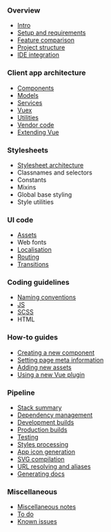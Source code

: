 
### Overview

- [Intro](README.md)
- [Setup and requirements](overview/setup.md)
- [Feature comparison](overview/comparison.md)
- [Project structure](overview/project-structure.md)
- [IDE integration](overview/ide.md)

### Client app architecture

- [Components](app/components.md)
- [Models](app/models.md)
- [Services](app/services.md)
- [Vuex](app/vuex.md)
- [Utilities](app/utilities.md)
- [Vendor code](app/vendor.md)
- [Extending Vue](app/vue.md)

### Stylesheets

- [Stylesheet architecture](stylesheets/stylesheet-architecture.md)
- Classnames and selectors<!-- (ui/style-selectors.md) -->
- Constants<!-- (ui/style-constants.md) -->
- Mixins<!-- (ui/scss-mixins.md) -->
- Global base styling<!-- (ui/global-styles.md) -->
- Style utilities<!-- (ui/style-utilities.md) -->

### UI code

- [Assets](ui/assets.md)
- Web fonts
- [Localisation](ui/localisation.md)
- [Routing](ui/routing.md)
- [Transitions](ui/transitions.md)

### Coding guidelines

- [Naming conventions](conventions/naming.md)
- [JS](conventions/js.md)
- [SCSS](conventions/scss.md)
- HTML

### How-to guides

- [Creating a new component](howto/creating-components.md)
- [Setting page meta information](howto/meta.md)
- [Adding new assets](howto/new-assets.md)
- [Using a new Vue plugin](howto/vue-plugin.md)

### Pipeline

- [Stack summary](pipeline/stack.md)
- [Dependency management](pipeline/dependencies.md)
- [Development builds](pipeline/development.md)
- [Production builds](pipeline/production.md)
- [Testing](pipeline/testing.md)
- [Styles processing](pipeline/styles.md)
- [App icon generation](pipeline/app-icons.md)
- [SVG compilation](pipeline/svg-compilation.md)
- [URL resolving and aliases](pipeline/urls.md)
- [Generating docs](pipeline/docs.md)

### Miscellaneous

- [Miscellaneous notes](misc/notes.md)
- [To do](misc/todo.md)
- [Known issues](misc/known-issues.md)
